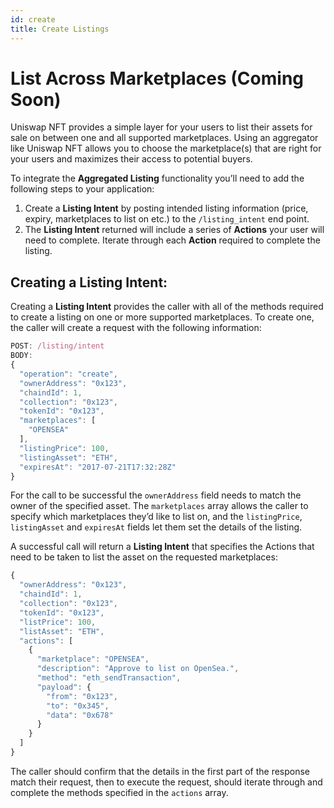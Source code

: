 ```yaml
---
id: create
title: Create Listings
---
```

# List Across Marketplaces (Coming Soon)

Uniswap NFT provides a simple layer for your users to list their assets for sale on between one and all supported marketplaces. Using an aggregator like Uniswap NFT allows you to choose the marketplace(s) that are right for your users and maximizes their access to potential buyers. 

To integrate the **Aggregated Listing** functionality you’ll need to add the following steps to your application: 

1. Create a **Listing Intent** by posting intended listing information (price, expiry, marketplaces to list on etc.) to the `/listing_intent` end point.
2. The **Listing Intent** returned will include a series of **Actions** your user will need to complete. Iterate through each **Action** required to complete the listing. 

## Creating a Listing Intent:

Creating a **Listing Intent** provides the caller with all of the methods required to create a listing on one or more supported marketplaces. To create one, the caller will create a request with the following information: 

```jsx
POST: /listing/intent
BODY: 
{
  "operation": "create",
  "ownerAddress": "0x123",
  "chaindId": 1,
  "collection": "0x123",
  "tokenId": "0x123",
  "marketplaces": [
    "OPENSEA"
  ],
  "listingPrice": 100,
  "listingAsset": "ETH",
  "expiresAt": "2017-07-21T17:32:28Z"
}
```

For the call to be successful the `ownerAddress` field needs to match the owner of the specified asset. The `marketplaces` array allows the caller to specify which marketplaces they’d like to list on, and the `listingPrice`, `listingAsset` and `expiresAt` fields let them set the details of the listing. 

A successful call will return a **Listing Intent** that specifies the Actions that need to be taken to list the asset on the requested marketplaces: 

```jsx
{
  "ownerAddress": "0x123",
  "chaindId": 1,
  "collection": "0x123",
  "tokenId": "0x123",
  "listPrice": 100,
  "listAsset": "ETH",
  "actions": [
    {
      "marketplace": "OPENSEA",
      "description": "Approve to list on OpenSea.",
      "method": "eth_sendTransaction",
      "payload": {
        "from": "0x123",
        "to": "0x345",
        "data": "0x678"
      }
    }
  ]
}
```

The caller should confirm that the details in the first part of the response match their request, then to execute the request, should iterate through and complete the methods specified in the `actions` array. 